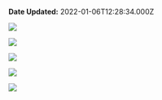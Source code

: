 **Date Updated:** 2022-01-06T12:28:34.000Z

  
![](https://s3.amazonaws.com/cdn.freshdesk.com/data/helpdesk/attachments/production/48079757451/original/svXIc1_5nWjPpHQjUKq6M1MDUf1_IGAGag.png?1609892187)

![](https://s3.amazonaws.com/cdn.freshdesk.com/data/helpdesk/attachments/production/48176092292/original/ZZ3oodaJmpyvPUBkrpCvwZ4RK4L_-reYvA.png?1641452161)

![](https://s3.amazonaws.com/cdn.freshdesk.com/data/helpdesk/attachments/production/48176092432/original/zBobnwzOxdZ-DmEs-Zrx8EBMrqQxpABezQ.png?1641452199)

![](https://s3.amazonaws.com/cdn.freshdesk.com/data/helpdesk/attachments/production/48176093311/original/x549NA3iIKDZHlcQddMKzDIfXmcp4PuSzQ.png?1641452256)

![](https://s3.amazonaws.com/cdn.freshdesk.com/data/helpdesk/attachments/production/48176093881/original/bivLt6YQEfzY4A4nwQN58FfEmM-zyjElLQ.png?1641452274)
